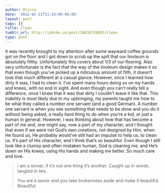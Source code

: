 ```yaml
---
author: Olivia
date: '2012-02-21T11:43:00-06:00'
layout: post
tags: []
title: Clean
tumblr_url: http://jahnke.us/post/18016726855/clean
type: post
---
```


It was recently brought to my attention after some wayward coffee grounds got on the floor and I got down to scrub up the spill that our linoleum is absolutely filthy. Unfortunately this covers about 1/3 of our flooring. Also very unfortunate is the fact that the way of the linoleum design makes it so that even though you’ve picked up a ridiculous amount of filth, it doesn’t look that much different at a casual glance. However, once I learned how dirty it was, I had to clean it. I’ve spent many hours doing so on my hands and knees, with no end in sight. And even though you can’t really tell a difference, once I knew that it was that dirty I couldn’t leave it like that. This inability is most likely due to my upbringing, my parents taught me how to be what they called a number one servant (and a good German). A number one servant is when you see something that needs to be done and you do it without being asked, a really hard thing to do when you’re a kid, or just a human in general. However, I was thinking about how that has become a part of me and, one might say, now a part of my character, and I thought that even if we were not God’s own creations, not designed by Him, when He found us, He probably would’ve still had an impulse to help us, to clean us. It’s part of His character, and I think that’s so beautiful. Even though I still look like a clumsy and often mistaken human, God is cleaning me, and He’s down on His knees, using His hands and making me better. So much care and love.

> I am a sinner, if it’s not one thing it’s another. Caught up in words, tangled in lies. 
> 
> You are a savior and you take brokenness aside and make it beautiful. Beautiful. 
